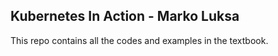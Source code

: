 ## Kubernetes In Action - Marko Luksa

This repo contains all the codes and examples in the textbook.